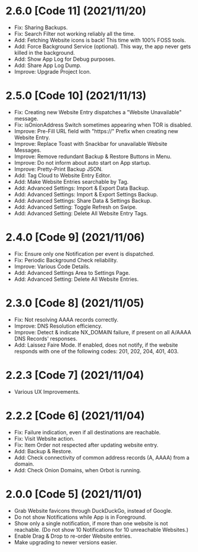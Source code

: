 # 2.6.0 [Code 11] (2021/11/20)
- Fix: Sharing Backups.
- Fix: Search Filter not working reliably all the time.
- Add: Fetching Website icons is back! This time with 100% FOSS tools.
- Add: Force Background Service (optional). This way, the app never gets killed in the background.
- Add: Show App Log for Debug purposes.
- Add: Share App Log Dump.
- Improve: Upgrade Project Icon.

# 2.5.0 [Code 10] (2021/11/13)
- Fix: Creating new Website Entry dispatches a "Website Unavailable" message.
- Fix: isOnionAddress Switch sometimes appearing when TOR is disabled.
- Improve: Pre-Fill URL field with "https://" Prefix when creating new Website Entry.
- Improve: Replace Toast with Snackbar for unavailable Website Messages.
- Improve: Remove redundant Backup & Restore Buttons in Menu.
- Improve: Do not inform about auto start on App startup.
- Improve: Pretty-Print Backup JSON.
- Add: Tag Cloud to Website Entry Editor.
- Add: Make Website Entries searchable by Tag.
- Add: Advanced Settings: Import & Export Data Backup.
- Add: Advanced Settings: Import & Export Settings Backup.
- Add: Advanced Settings: Share Data & Settings Backup.
- Add: Advanced Setting: Toggle Refresh on Swipe.
- Add: Advanced Setting: Delete All Website Entry Tags.

# 2.4.0 [Code 9] (2021/11/06)
- Fix: Ensure only one Notification per event is dispatched.
- Fix: Periodic Background Check reliability.
- Improve: Various Code Details.
- Add: Advanced Settings Area to Settings Page.
- Add: Advanced Setting: Delete All Website Entries.

# 2.3.0 [Code 8] (2021/11/05)
- Fix: Not resolving AAAA records correctly.
- Improve: DNS Resolution efficiency.
- Improve: Detect & indicate NX_DOMAIN failure, if present on all A/AAAA DNS Records' responses.
- Add: Laissez Faire Mode. If enabled, does not notify, if the website responds with one of the following codes: 201, 202, 204, 401, 403.

# 2.2.3 [Code 7] (2021/11/04)
- Various UX Improvements.

# 2.2.2 [Code 6] (2021/11/04)
- Fix: Failure indication, even if all destinations are reachable.
- Fix: Visit Website action.
- Fix: Item Order not respected after updating website entry.
- Add: Backup & Restore.
- Add: Check connectivity of common address records (A, AAAA) from a domain.
- Add: Check Onion Domains, when Orbot is running.

# 2.0.0 [Code 5] (2021/11/01)
- Grab Website favicons through DuckDuckGo, instead of Google.
- Do not show Notifications while App is in Foreground.
- Show only a single notification, if more than one website is not reachable. (Do not show 10 Notifications for 10 unreachable Websites.)
- Enable Drag & Drop to re-order Website entries.
- Make upgrading to newer versions easier.